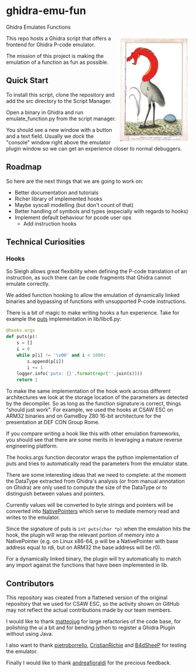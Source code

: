 # ghidra-emu-fun
Ghidra Emulates Functions

<img align="right" width="200" alt="The love child of Ghidra and an Emu" src="assets/ghidra-fun-emu.png">

This repo hosts a Ghidra script that offers a frontend for Ghidra P-code emulator.

The mission of this project is making the emulation of a function as fun as possible.

## Quick Start

To install this script, clone the repository and add the src directory to the Script Manager.

Open a binary in Ghidra and run emulate_function.py from the script manager.

You should see a new window with a button and a text field. Usually we dock the "console" window right above the emulator plugin window so we can get an experience closer to normal debuggers.


## Roadmap

So here are the next things that we are going to work on:

- Better documentation and tutorials
- Richer library of implemented hooks
- Maybe syscall modelling (but don't count of that)
- Better handling of symbols and types (especially with regards to hooks)
- Implement default behaviour for pcode user ops
  - Add instruction hooks

## Technical Curiosities

### Hooks

So Sleigh allows great flexibility when defining the P-code translation of an instruction, as such there can be code fragments that Ghidra cannot emulate correctly.

We added function hooking to allow the emulation of dynamically linked binaries and bypassing of functions with unsupported P-code instructions.

There is a bit of magic to make writing hooks a fun experience.
Take for example the [puts](https://github.com/TheRomanXpl0it/ghidra-emu-fun/blob/master/src/lib/libc6.py#L22) implementation in lib/libc6.py:

```python
@hooks.args
def puts(p):
    s = []
    i = 0
    while p[i] != '\x00' and i < 1000:
        s.append(p[i])
        i += 1
    logger.info('puts: {}'.format(repr(''.join(s))))
    return 1
```


To make the same implementation of the hook work across different architectures we look at the storage location of the parameters as detected by the decompiler. So as long as the function signature is correct, things "should just work". 
For example, we used the hooks at CSAW ESC on ARM32 binaries and on GameBoy Z80 16-bit architecture for the presentation at DEF CON Group Rome.

If you compare writing a hook like this with other emulation frameworks, you should see that there are some merits in leveraging a mature reverse engineering platform.

The hooks.args function decorator wraps the python implementation of puts and tries to automatically read the parameters from the emulator state.

There are some interesting ideas that we need to complete: at the moment the DataType extracted from Ghidra's analysis (or from manual annotation on Ghidra) are only used to compute the size of the DataType or to distinguish between values and pointers.

Currently values will be converted to byte strings and pointers will be converted into [NativePointers](https://github.com/TheRomanXpl0it/ghidra-emu-fun/blob/master/src/lib/hooks.py#L8) which serve to mediate memory read and writes to the emulator.

Since the signature of puts is `int puts(char *p)` when the emulation hits the hook, the plugin will wrap the relevant portion of memory into a NativePointer (e.g. on Linux x86-64, p will be a NativePointer with base address equal to rdi, but on ARM32 the base address will be r0).

For a dynamically linked binary, the plugin will try automatically to match any import against the functions that have been implemented in lib.

## Contributors

This repository was created from a flattened version of the original repository that we used for CSAW ESC, so the activity shown on GitHub may not reflect the actual contributions made by our team members.

I would like to thank [matteojug](https://github.com/matteojug) for large refactories of the code base, for polishing the ui a bit and for bending jython to register a Ghidra Plugin without using Java.

I also want to thank [pietroborrello](https://github.com/pietroborrello), [CristianRichie](https://github.com/CristianRichie) and [B4dSheeP](https://github.com/B4dSheeP) for testing the emulator.

Finally I would like to thank [andreafioraldi](https://github.com/andreafioraldi) for the precious feedback.
